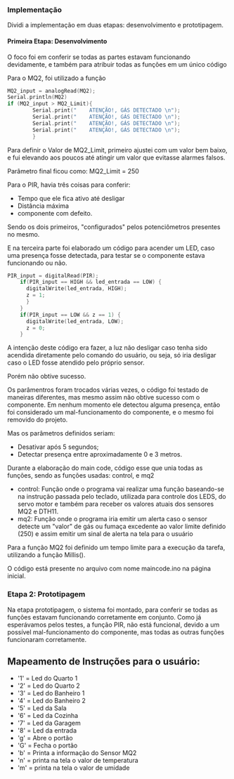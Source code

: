 ### Implementação

Dividi a implementação em duas etapas: desenvolvimento e prototipagem.

#### Primeira Etapa: Desenvolvimento 

O foco foi em conferir se todas as partes estavam funcionando devidamente, 
e também para atribuir todas as funções em um único código

Para o MQ2, foi utilizado a função

~~~C
MQ2_input = analogRead(MQ2);
Serial.println(MQ2)
if (MQ2_input > MQ2_Limit){
        Serial.print("    ATENÇÃO!, GÁS DETECTADO \n");
        Serial.print("    ATENÇÃO!, GÁS DETECTADO \n");
        Serial.print("    ATENÇÃO!, GÁS DETECTADO \n");
        Serial.print("    ATENÇÃO!, GÁS DETECTADO \n");
        }
  ~~~       

Para definir o Valor de MQ2_Limit, primeiro ajustei com um valor bem baixo, e fui elevando aos poucos até atingir um valor que evitasse alarmes falsos.

Parâmetro final ficou como: MQ2_Limit = 250


Para o PIR, havia três coisas para conferir:

 - Tempo que ele fica ativo até desligar
 - Distância máxima
 - componente com defeito.

Sendo os dois primeiros, "configurados" pelos potenciômetros presentes no mesmo.

E na terceira parte foi elaborado um código para acender um LED, caso uma presença fosse detectada, para testar se o componente estava funcionando ou não.

~~~C
PIR_input = digitalRead(PIR);
    if(PIR_input == HIGH && led_entrada == LOW) {
      digitalWrite(led_entrada, HIGH);                      
      z = 1;
      }
    }
    if(PIR_input == LOW && z == 1) {
      digitalWrite(led_entrada, LOW);
      z = 0;
    }
 ~~~
 
A intenção deste código era fazer, a luz não desligar caso tenha sido acendida diretamente pelo comando do usuário, ou seja,
só iria desligar caso o LED fosse atendido pelo próprio sensor.

Porém não obtive sucesso.

Os parâmentros foram trocados várias vezes, o código foi testado de maneiras diferentes, mas mesmo assim não obtive sucesso com o componente.
Em nenhum momento ele detectou alguma presença, então foi considerado um mal-funcionamento do componente, e o mesmo foi removido do projeto.

Mas os parâmetros definidos seriam: 
- Desativar após 5 segundos;
- Detectar presença entre aproximadamente 0 e 3 metros.

Durante a elaboração do main code, código esse que unia todas as funções, sendo as funções usadas: control, e mq2

- control: Função onde o programa vai realizar uma função baseando-se na instrução passada pelo teclado, utilizada para controle dos LEDS, do servo motor e também para receber os valores atuais dos sensores MQ2 e DTH11.
- mq2: Função onde o programa iria emitir um alerta caso o sensor detecte um "valor" de gás ou fumaça excedente ao valor limite definido (250) e assim emitir um sinal de alerta na tela para o usuário
 
Para a função MQ2 foi definido um tempo limite para a execução da tarefa, utilizando a função Millis().
 
O código está presente no arquivo com nome maincode.ino na página inicial.


### Etapa 2: Prototipagem


Na etapa prototipagem, o sistema foi montado, para conferir se todas as funções estavam funcionando corretamente em conjunto.
Como já esperávamos pelos testes, a função PIR, não está funcional, devido a um possível mal-funcionamento do componente, mas todas as outras funções funcionaram corretamente.

## Mapeamento de Instruções para o usuário:

- '1' = Led do Quarto 1
- '2' = Led do Quarto 2
- '3' = Led do Banheiro 1
- '4' = Led do Banheiro 2
- '5' = Led da Sala
- '6' = Led da Cozinha
- '7' = Led da Garagem
- '8' = Led da entrada
- 'g' = Abre o portão
- 'G' = Fecha o portão
- 'b' = Printa a informação do Sensor MQ2
- 'n' = printa na tela o valor de temperatura
- 'm' = printa na tela o valor de umidade

